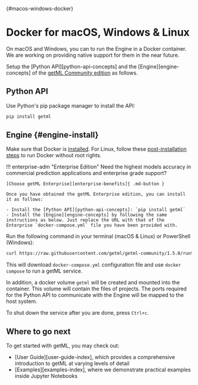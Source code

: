 [](){#macos-windows-docker}
# Docker for macOS, Windows & Linux


On macOS and Windows, you can to run the Engine in a Docker container. We are working on providing native support for them in the near future.

Setup the [Python API][python-api-concepts] and the [Engine][engine-concepts] of the [getML Community edition](https://github.com/getml/getml-community) as follows.

## Python API

Use Python's pip package manager to install the API:

```py
pip install getml
```

## Engine {#engine-install}

Make sure that Docker is [installed](https://docs.docker.com/get-docker/). For Linux, follow these [post-installation steps](https://docs.docker.com/engine/install/linux-postinstall/) to run Docker without root rights.

!!! enterprise-adm "Enterprise Edition"
    Need the highest models accuracy in commercial prediction applications and enterprise grade support?

    [Choose getML Enterprise][enterprise-benefits]{ .md-button }

    Once you have obtained the getML Enterprise edition, you can install it as follows:

    - Install the [Python API][python-api-concepts]: `pip install getml`
    - Install the [Engine][engine-concepts] by following the same instructions as below. Just replace the URL with that of the Enterprise `docker-compose.yml` file you have been provided with.


Run the following command in your terminal (macOS & Linux) or PowerShell (Windows):

```bash
curl https://raw.githubusercontent.com/getml/getml-community/1.5.0/runtime/docker-compose.yml | docker-compose up -f -
```

This will download `docker-compose.yml` configuration file and use `docker compose` to run a getML service.

In addition, a docker volume `getml` will be created and mounted into the container. This volume will contain the files of projects. The ports required for the Python API to communicate with the Engine will be mapped to the host system.

To shut down the service after you are done, press `Ctrl+c`.


## Where to go next

To get started with getML, you may check out:

- [User Guide][user-guide-index], which provides a comprehensive introduction to getML at varying levels of detail
- [Examples][examples-index], where we demonstrate practical examples inside Jupyter Notebooks